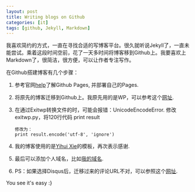 ```yaml
---
layout: post
title: Writing blogs on Github
categories: [it]
tags: [github, Jekyll, Markdown]
---
```


我喜欢简约的方式，一直在寻找合适的写博客平台。很久就听说Jekyll了，一直未能尝试。乘着这段时间空前，花了一天多时间将博客移到Github上。我要喜欢上Markdown了，很简洁，很方便，可以让作者专注写作。

在Github搭建博客有几个步骤：

1.	参考官网[help](https://help.github.com/categories/20/articles)了解Github Pages, 并部署自己的Pages.

2.	将原先的博客迁移到Github上。我原先用的是WP，可以参考这个[网址](http://johnnycode.com/2012/07/10/how-to-migrate-from-wordpress-to-jekyll-running-on-github/).

3.	在通过Exitwp转换文件的时，可能会报错：UnicodeEncodeError. 修改 exitwp.py，将120行代码
		print result
		
		修改为：
		print result.encode('utf-8', 'ignore')

4.	我的博客使用的是[Yihui Xie](http://yihui.name/)的模板，再次表示感谢.

5.	最后可以添加个人域名，比如[我的域名](http://allanl.com).

6.	PS：如果选择Disqus后，迁移过来的评论URL不对，可以参照这个[网址](http://joejoomla.com/sound-off/167-what-to-do-when-your-disqus-comments-link-to-the-wrong-url.html).

You see it's easy :}